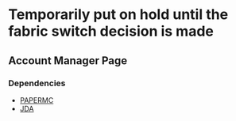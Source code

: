 # Temporarily put on hold until the fabric switch decision is made


## Account Manager Page


### Dependencies
- [PAPERMC](https://jd.papermc.io/paper/1.19/index.html)
- [JDA](https://github.com/DV8FromTheWorld/JDA/releases)
